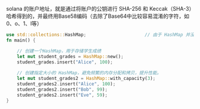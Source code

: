 solana 的账户地址，就是通过将账户的公钥进行 SHA-256 和 Keccak（SHA-3）哈希得到的，并最终用Base58编码（去除了Base64中比较容易混淆的字符，如0、o、1、l等）  

```rust
use std::collections::HashMap;                      // 由于 HashMap 并没有包含在 Rust 的 prelude 库中，所以需要手动引入
fn main() {

    // 创建一个HashMap，用于存储学生成绩
    let mut student_grades = HashMap::new();
    student_grades.insert("Alice", 100);
    
    // 创建指定大小的 HashMap，避免频繁的内存分配和拷贝，提升性能。
    let mut student_grades2 = HashMap::with_capacity(3);
    student_grades2.insert("Alice", 100);
    student_grades2.insert("Bob", 99);
    student_grades2.insert("Eve", 59);
}
```